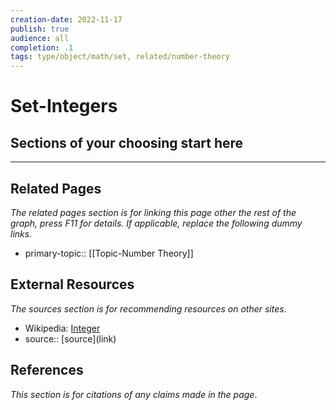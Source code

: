 ```yaml
---
creation-date: 2022-11-17
publish: true
audience: all
completion: .1
tags: type/object/math/set, related/number-theory
---
```

# Set-Integers

## Sections of your choosing start here

---
## Related Pages
*The related pages section is for linking this page other the rest of the graph, press F11 for details. If applicable, replace the following dummy links.*
- primary-topic:: [[Topic-Number Theory]]

## External Resources
*The sources section is for recommending resources on other sites*.
- Wikipedia: [Integer](https://en.wikipedia.org/wiki/Integer)
- source:: \[source\](link)

## References
*This section is for citations of any claims made in the page*.